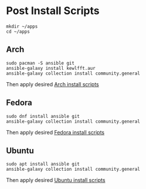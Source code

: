 # Post Install Scripts

```shell
mkdir ~/apps
cd ~/apps
```

## Arch
```shell
sudo pacman -S ansible git
ansible-galaxy install kewlfft.aur
ansible-galaxy collection install community.general
```
Then apply desired [Arch install scripts](playbooks-arch/Readme.md)

## Fedora
```shell
sudo dnf install ansible git
ansible-galaxy collection install community.general
```
Then apply desired [Fedora install scripts](playbooks-fedora/Readme.md)

## Ubuntu
```shell
sudo apt install ansible git
ansible-galaxy collection install community.general
```
Then apply desired [Ubuntu install scripts](playbooks-ubuntu/Readme.md)
